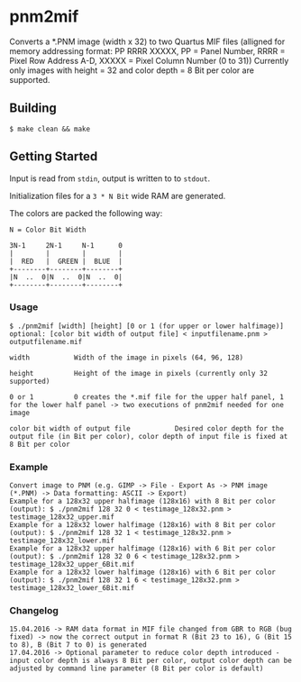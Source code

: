 # pnm2mif #

Converts a *.PNM image (width x 32) to two Quartus MIF files (alligned for memory addressing format:
PP RRRR XXXXX, PP = Panel Number, RRRR = Pixel Row Address A-D, XXXXX = Pixel Column Number (0 to 31))
Currently only images with height = 32 and color depth = 8 Bit per color are supported.

## Building ##

    $ make clean && make

## Getting Started ##

Input is read from `stdin`, output is written to to `stdout`.

Initialization files for a `3 * N Bit` wide RAM are generated.

The colors are packed the following way:

    N = Color Bit Width

    3N-1     2N-1     N-1      0
    |        |        |        |
    |  RED   |  GREEN |  BLUE  |
    +--------+--------+--------+
    |N  ..  0|N  ..  0|N  ..  0|
    +--------+--------+--------+

### Usage ###

    $ ./pnm2mif [width] [height] [0 or 1 (for upper or lower halfimage)] optional: [color bit width of output file] < inputfilename.pnm > outputfilename.mif

    width           Width of the image in pixels (64, 96, 128)

    height          Height of the image in pixels (currently only 32 supported)
    
    0 or 1          0 creates the *.mif file for the upper half panel, 1 for the lower half panel -> two executions of pnm2mif needed for one image
    
    color bit width of output file           Desired color depth for the output file (in Bit per color), color depth of input file is fixed at 8 Bit per color
                   

### Example ###
    
    Convert image to PNM (e.g. GIMP -> File - Export As -> PNM image (*.PNM) -> Data formatting: ASCII -> Export)
    Example for a 128x32 upper halfimage (128x16) with 8 Bit per color (output): $ ./pnm2mif 128 32 0 < testimage_128x32.pnm > testimage_128x32_upper.mif
    Example for a 128x32 lower halfimage (128x16) with 8 Bit per color (output): $ ./pnm2mif 128 32 1 < testimage_128x32.pnm > testimage_128x32_lower.mif
    Example for a 128x32 upper halfimage (128x16) with 6 Bit per color (output): $ ./pnm2mif 128 32 0 6 < testimage_128x32.pnm > testimage_128x32_upper_6Bit.mif
    Example for a 128x32 lower halfimage (128x16) with 6 Bit per color (output): $ ./pnm2mif 128 32 1 6 < testimage_128x32.pnm > testimage_128x32_lower_6Bit.mif
   
### Changelog ###
    
    15.04.2016 -> RAM data format in MIF file changed from GBR to RGB (bug fixed) -> now the correct output in format R (Bit 23 to 16), G (Bit 15 to 8), B (Bit 7 to 0) is generated
    17.04.2016 -> Optional parameter to reduce color depth introduced - input color depth is always 8 Bit per color, output color depth can be adjusted by command line parameter (8 Bit per color is default)
